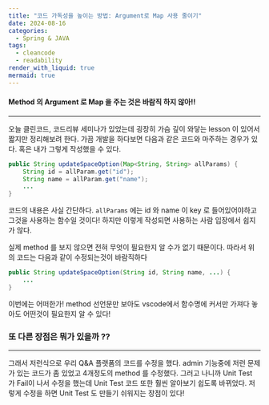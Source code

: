 ```yaml
---
title: "코드 가독성을 높이는 방법: Argument로 Map 사용 줄이기"
date: 2024-08-16
categories:
  - Spring & JAVA
tags:
  - cleancode
  - readability
render_with_liquid: true
mermaid: true
---
```

#### Method 의 Argument 로 Map 을 주는 것은 바람직 하지 않아!!
---
오늘 클린코드, 코드리뷰 세미나가 있었는데 굉장히 가슴 깊이 와닿는 lesson 이 있어서 짧지만 정리해보려 한다.
가끔 개발을 하다보면 다음과 같은 코드와 마주하는 경우가 있다. 혹은 내가 그렇게 작성했을 수 있다.

```java
public String updateSpaceOption(Map<String, String> allParams) {
	String id = allParam.get("id");
	String name = allParam.get("name");
	...
}
```

코드의 내용은 사실 간단하다. `allParams` 에는 id 와 name 이 key 로 들어있어야하고 그것을 사용하는 함수일 것이다! 하지만 이렇게 작성되면 사용하는 사람 입장에서 쉽지가 않다.

실제 method 를 보지 않으면 전혀 무엇이 필요한지 알 수가 없기 때문이다. 따라서 위의 코드는 다음과 같이 수정되는것이 바람직하다

```java
public String updateSpaceOption(String id, String name, ...) {
	...
}
```

이번에는 어떠한가! method 선언문만 보아도 vscode에서 함수명에 커서만 가져다 놓아도 어떤것이 필요한지 알 수 있다!

### 또 다른 장점은 뭐가 있을까 ??
---
그래서 저런식으로 우리 Q&A 플랫폼의 코드를 수정을 했다. admin 기능중에 저런 문제가 있는 코드가 좀 있었고 4개정도의 method 를 수정했다. 그러고 나니까 Unit Test 가 Fail이 나서 수정을 했는데 Unit Test 코드 또한 훨씬 알아보기 쉽도록 바뀌었다. 저렇게 수정을 하면 Unit Test 도 만들기 쉬워지는 장점이 있다!